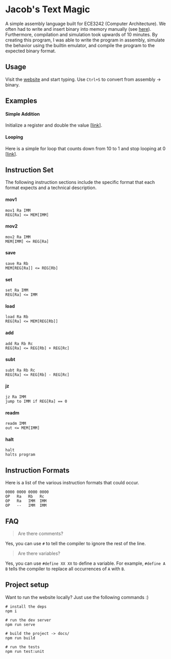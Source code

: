 # Jacob's Text Magic
A simple assembly language built for ECE3242 (Computer Architecture). We often had to write and insert binary into memory manually (see [here](https://github.com/jsmith/set-associative-cache/commit/880d9868ce18cff4e11e5c2b4c03660739c4faa4#diff-6be5ac8b4479b3a22d07d63bb0338fe9)). Furthermore, compilation and simulation took upwards of 10 minutes. By creating this program, I was able to write the program in assembly, simulate the behavior using the builtin emulator, and compile the program to the expected binary format.

## Usage
Visit the [website](https://jacobsmith.me/assembly) and start typing. Use `Ctrl+S` to convert from assembly -> binary.

## Examples
#### Simple Addition
Initialize a register and double the value [[link](https://jacobsmith.me/assembly/#/?text=set%20R1%201%0Aadd%20R1%20R1%20R1%0Ahalt)].

#### Looping
Here is a simple for loop that counts down from 10 to 1 and stop looping at 0 [[link](https://jacobsmith.me/assembly/#/?text=%23define%20ONE%20R0%0A%23define%20COUNT%20R1%0A%23define%20TEMP%20R2%0Aset%20ONE%201%0Aset%20COUNT%2010%0A%0Asave%20COUNT%20COUNT%20%23%20store%20COUNT%20in%20address%20COUNT%0Asubt%20COUNT%20COUNT%20ONE%0A%0A%23%20Since%20our%20only%20instruction%20for%20control%20flow%20is%20jz,%20it%27s%20very%20awkward%20to%20break%20out%20of%20loops%0Amov1%20TEMP%201%20%23%20TEMP%20%3D%20MEM%5B1%5D%0Ajz%20TEMP%202%0A%0Areadm%201%0Areadm%202%0Areadm%203%0Areadm%204%0Areadm%205%0Areadm%206%0Areadm%207%0Areadm%208%0Areadm%209%0Areadm%2010%0A%0Ahalt)].


## Instruction Set
The following instruction sections include the specific format that each format expects and a technical description.

#### mov1
```
mov1 Ra IMM
REG[Ra] <= MEM[IMM]
```

#### mov2
```
mov2 Ra IMM
MEM[IMM] <= REG[Ra]
```

#### save
```
save Ra Rb
MEM[REG[Ra]] <= REG[Rb]
```

#### set
```
set Ra IMM
REG[Ra] <= IMM
```

#### load
```
load Ra Rb
REG[Ra] <= MEM[REG[Rb]]
```

#### add
```
add Ra Rb Rc
REG[Ra] <= REG[Rb] + REG[Rc]
```

#### subt
```
subt Ra Rb Rc
REG[Ra] <= REG[Rb] - REG[Rc]
```

#### jz
```
jz Ra IMM
jump to IMM if REG[Ra] == 0
```

#### readm
```
readm IMM
out <= MEM[IMM]
```

#### halt
```
halt
halts program
```


## Instruction Formats
Here is a list of the various instruction formats that could occur.
```
0000 0000 0000 0000
OP   Ra   Rb   Rc
OP   Ra   IMM  IMM
OP   --   IMM  IMM
```

## FAQ
> Are there comments?

Yes, you can use `#` to tell the compiler to ignore the rest of the line.

> Are there variables?

Yes, you can use `#define XX XX` to define a variable. For example, `#define A B` tells the compiler to replace all occurrences of `A` with `B`.

## Project setup
Want to run the website locally? Just use the following commands :)
```
# install the deps
npm i

# run the dev server
npm run serve

# build the project -> docs/
npm run build

# run the tests
npm run test:unit
```

